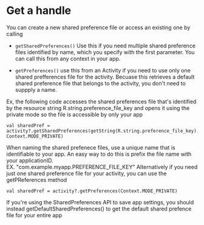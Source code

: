 # Get a handle
You can create a new shared preference file or access an existing one by calling 
- `getSharedPreferences()` Use this if you need  multiple shared preference files identified by name, which you specify with the first parameter. You can call this from any context in your app. 

- `getPreferences()` use this from an Activity if you need to use only one shared prefferences file for the activity. Becuase this retrieves a default shared preference file that belongs to the activity, you don't need to suppply a name. 

Ex, the following code accesses the shared preferences file that's identified by the resource string R.string.preference_file_key and opens it using the private mode so the file is accessible by only your app
```
val sharedPref = activity?.getSharedPreferences(getString(R.string.preference_file_key), Context.MODE_PRIVATE)
```

When naming the shared prefenece files, use a unique name that is identifiable to your app. An easy way to do this is prefix the file name with your applicationID.  </br>
EX. "com.example.myapp.PREFERENCE_FILE_KEY"
Alternatively if you need just one shared preference file for your activity, you can use the getPReferences method
```
val sharedPref = activity?.getPreferences(Context.MODE_PRIVATE)

```

If you're using the SharedPreferences API to save app settings, you should instead getDefaultSharedPreferences() to get the default shared prefence file for your entire app
